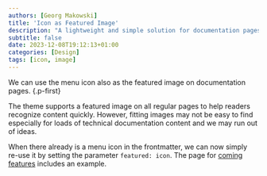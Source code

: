 ```yaml
---
authors: [Georg Makowski]
title: 'Icon as Featured Image'
description: "A lightweight and simple solution for documentation pages"
subtitle: false
date: 2023-12-08T19:12:13+01:00
categories: [Design]
tags: [icon, image]
---
```


We can use the menu icon also as the featured image on documentation pages.
{.p-first}
<!--more-->

The theme supports a featured image on all regular pages to help readers recognize content quickly. However, fitting images may not be easy to find especially for loads of technical documentation content and we may run out of ideas.

When there already is a menu icon in the frontmatter, we can now simply re-use it by setting the parameter `featured: icon`. The page for [coming features](/doc/overview/coming) includes an example.
